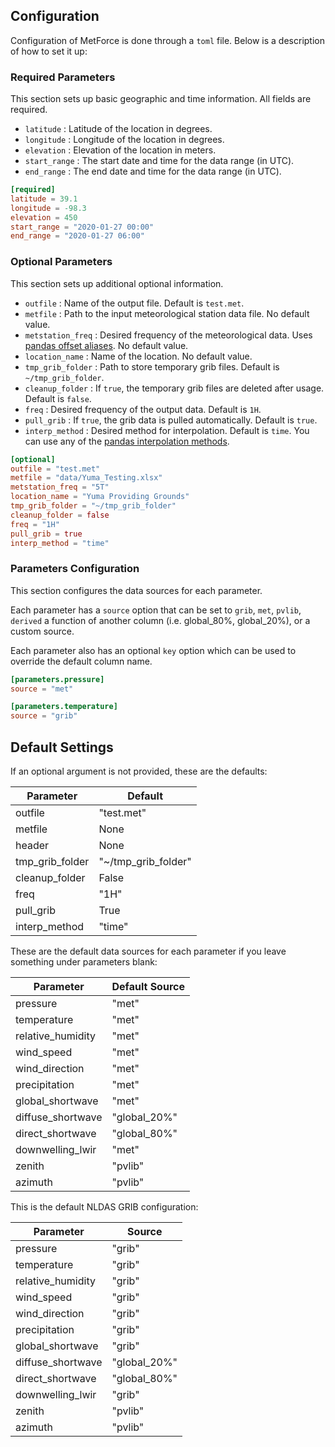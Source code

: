 ## Configuration

Configuration of MetForce is done through a `toml` file. Below is a description of how to set it up:

### Required Parameters

This section sets up basic geographic and time information. All fields are required.

- `latitude` : Latitude of the location in degrees.
- `longitude` : Longitude of the location in degrees.
- `elevation` : Elevation of the location in meters.
- `start_range` : The start date and time for the data range (in UTC).
- `end_range` : The end date and time for the data range (in UTC).

```toml
[required]
latitude = 39.1
longitude = -98.3
elevation = 450
start_range = "2020-01-27 00:00"
end_range = "2020-01-27 06:00"
```

### Optional Parameters

This section sets up additional optional information.

- `outfile` : Name of the output file. Default is `test.met`.
- `metfile` : Path to the input meteorological station data file. No default value.
- `metstation_freq` : Desired frequency of the meteorological data. Uses [pandas offset aliases](https://pandas.pydata.org/pandas-docs/stable/user_guide/timeseries.html#timeseries-offset-aliases). No default value.
- `location_name` : Name of the location. No default value.
- `tmp_grib_folder` : Path to store temporary grib files. Default is `~/tmp_grib_folder`.
- `cleanup_folder` : If `true`, the temporary grib files are deleted after usage. Default is `false`.
- `freq` : Desired frequency of the output data. Default is `1H`.
- `pull_grib` : If `true`, the grib data is pulled automatically. Default is `true`.
- `interp_method` : Desired method for interpolation. Default is `time`. You can use any of the [pandas interpolation methods](https://pandas.pydata.org/pandas-docs/stable/reference/api/pandas.DataFrame.interpolate.html#pandas.DataFrame.interpolate).

```toml
[optional]
outfile = "test.met"
metfile = "data/Yuma_Testing.xlsx"
metstation_freq = "5T"
location_name = "Yuma Providing Grounds"
tmp_grib_folder = "~/tmp_grib_folder"
cleanup_folder = false
freq = "1H"
pull_grib = true
interp_method = "time"
```

### Parameters Configuration
This section configures the data sources for each parameter.

Each parameter has a `source` option that can be set to `grib`, `met`, `pvlib`, `derived` a function of another column (i.e. global_80%, global_20%), or a custom source.

Each parameter also has an optional `key` option which can be used to override the default column name.

```toml
[parameters.pressure]
source = "met"

[parameters.temperature]
source = "grib"
```

## Default Settings

If an optional argument is not provided, these are the defaults:

| Parameter       | Default             |
|-----------------|---------------------|
| outfile         | "test.met"          |
| metfile         | None                |
| header          | None                |
| tmp_grib_folder | "~/tmp_grib_folder" |
| cleanup_folder  | False               |
| freq            | "1H"                |
| pull_grib       | True                |
| interp_method   | "time"              |

These are the default data sources for each parameter if you leave something under parameters blank:

| Parameter         | Default Source |
|-------------------|----------------|
| pressure          | "met"          |
| temperature       | "met"          |
| relative_humidity | "met"          |
| wind_speed        | "met"          |
| wind_direction    | "met"          |
| precipitation     | "met"          |
| global_shortwave  | "met"          |
| diffuse_shortwave | "global_20%"   |
| direct_shortwave  | "global_80%"   |
| downwelling_lwir  | "met"          |
| zenith            | "pvlib"        |
| azimuth           | "pvlib"        |

This is the default NLDAS GRIB configuration:

| Parameter         | Source       |
|-------------------|--------------|
| pressure          | "grib"       |
| temperature       | "grib"       |
| relative_humidity | "grib"       |
| wind_speed        | "grib"       |
| wind_direction    | "grib"       |
| precipitation     | "grib"       |
| global_shortwave  | "grib"       |
| diffuse_shortwave | "global_20%" |
| direct_shortwave  | "global_80%" |
| downwelling_lwir  | "grib"       |
| zenith            | "pvlib"      |
| azimuth           | "pvlib"      |